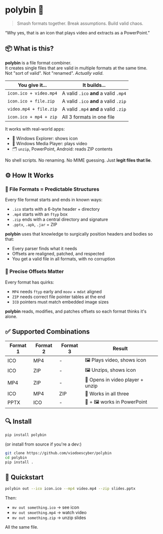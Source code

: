 # polybin 🧬

> Smash formats together. Break assumptions. Build valid chaos. 

“Why yes, that is an icon that plays video and extracts as a PowerPoint.”

## 📦 What is this?

**polybin** is a file format combiner.  
It creates single files that are valid in multiple formats at the same time.  
Not "sort of valid". Not "renamed". *Actually valid.*

| You give it...             | It builds...                         |
|---------------------------|--------------------------------------|
| `icon.ico + video.mp4`    | A valid `.ico` **and** a valid `.mp4` |
| `icon.ico + file.zip`     | A valid `.ico` **and** a valid `.zip` |
| `video.mp4 + file.zip`    | A valid `.mp4` **and** a valid `.zip` |
| `icon.ico + mp4 + zip`    | All 3 formats in one file            |

It works with real-world apps:
- 📂 Windows Explorer: shows icon
- 🎥 Windows Media Player: plays video
- 🗂️ `unzip`, PowerPoint, Android: reads ZIP contents

No shell scripts. No renaming. No MIME guessing. Just **legit files that lie**.

## ⚙️ How It Works

### 🔁 File Formats = Predictable Structures

Every file format starts and ends in known ways:
- `.ico` starts with a 6-byte header + directory
- `.mp4` starts with an `ftyp` box
- `.zip` ends with a central directory and signature
- `.pptx`, `.apk`, `.jar` = ZIP

**polybin** uses that knowledge to surgically position headers and bodies so that:
- Every parser finds what it needs  
- Offsets are realigned, patched, and respected
- You get a valid file in all formats, with no corruption
  
### 📐 Precise Offsets Matter

Every format has quirks:
- `MP4` needs `ftyp` early and `moov` + `mdat` aligned
- `ZIP` needs correct file pointer tables at the end
- `ICO` pointers must match embedded image sizes

**polybin** reads, modifies, and patches offsets so each format thinks it's alone.

## ✅ Supported Combinations

| Format 1 | Format 2 | Format 3 | Result                    |
|----------|----------|----------|---------------------------|
| ICO      | MP4      | -        | 🖼️ Plays video, shows icon |
| ICO      | ZIP      | -        | 🖼️ Unzips, shows icon      |
| MP4      | ZIP      | -        | 🎥 Opens in video player + unzip |
| ICO      | MP4      | ZIP      | 🧨 Works in all three      |
| PPTX     | ICO      | -        | 💼 + 🖼️ works in PowerPoint |

## 🔍 Install

```bash
pip install polybin
```

(or install from source if you're a dev:)
```bash
git clone https://github.com/viodoescyber/polybin
cd polybin
pip install .
```

## 🚀 Quickstart

```bash
polybin out --ico icon.ico --mp4 video.mp4 --zip slides.pptx
```

Then:
- `mv out something.ico` → see icon
- `mv out smoething.mp4` → watch video
- `mv out something.zip` → unzip slides
  
All the same file.